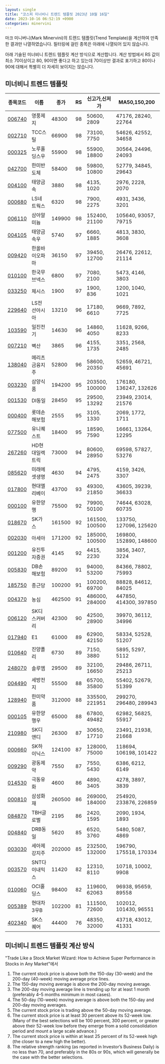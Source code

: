 ```yaml
---
layout: single
title: "코스피 미너비니 트렌드 템플릿 2023년 10월 16일"
date: 2023-10-16 06:52:19 +0900
categories: minervini
---
```

마크 미니버니(Mark Minervini)의 트렌드 템플릿(Trend Template)을 계산하여 만족한 결과만 나열하였습니다. 필터링에 걸린 종목은 아래에 나열되어 있지 않습니다.

아래 기술된 미너비니 트렌드 템플릿 계산 방식으로 계산합니다. 계산 방법에서 RS 값이 최소 70이상이고 80, 90이면 좋다고 하고 있는데 70이상만 결과로 표기하고 80이나 90에 대해서 특별히 더 자세히 보이지는 않습니다.

## 미너비니 트렌드 템플릿

|종목코드|이름|종가|RS|신고가,신저가|MA50,150,200|
|------|---|---|--|---------|------------|
|[006740](https://finance.daum.net/quotes/A006740)|영풍제지|48300|98|50600, 2809|47176, 28240, 22764|
|[002710](https://finance.daum.net/quotes/A002710)|TCC스틸|66900|98|73100, 7750|54626, 42552, 34658|
|[000325](https://finance.daum.net/quotes/A000325)|노루홀딩스우|55900|98|55900, 18800|30564, 24496, 24093|
|[042700](https://finance.daum.net/quotes/A042700)|한미반도체|58400|98|59800, 10800|52779, 34845, 29643|
|[004100](https://finance.daum.net/quotes/A004100)|태양금속|3880|98|4135, 1020|2976, 2228, 2070|
|[000680](https://finance.daum.net/quotes/A000680)|LS네트웍스|6320|98|7900, 2275|4931, 3436, 3201|
|[006110](https://finance.daum.net/quotes/A006110)|삼아알미늄|149900|98|152400, 21100|105640, 93057, 79715|
|[004105](https://finance.daum.net/quotes/A004105)|태양금속우|5740|97|6660, 1885|4813, 3830, 3608|
|[009420](https://finance.daum.net/quotes/A009420)|한올바이오파마|36150|97|39450, 12700|26476, 22612, 21114|
|[010100](https://finance.daum.net/quotes/A010100)|한국무브넥스|6800|97|7080, 2100|5473, 4146, 3803|
|[033250](https://finance.daum.net/quotes/A033250)|체시스|1900|97|1900, 836|1200, 1040, 1021|
|[229640](https://finance.daum.net/quotes/A229640)|LS전선아시아|13210|96|17180, 6610|9669, 7892, 7725|
|[103590](https://finance.daum.net/quotes/A103590)|일진전기|14630|96|14860, 4050|11628, 9266, 8233|
|[007210](https://finance.daum.net/quotes/A007210)|벽산|3865|96|4155, 1735|3351, 2568, 2485|
|[138040](https://finance.daum.net/quotes/A138040)|메리츠금융지주|52800|96|58600, 20350|52659, 46721, 45691|
|[003230](https://finance.daum.net/quotes/A003230)|삼양식품|194200|95|203500, 100000|176180, 136247, 132626|
|[001530](https://finance.daum.net/quotes/A001530)|DI동일|28450|95|29500, 13292|23949, 23014, 21576|
|[000400](https://finance.daum.net/quotes/A000400)|롯데손해보험|2555|95|3105, 1330|2069, 1772, 1711|
|[077500](https://finance.daum.net/quotes/A077500)|유니퀘스트|18400|95|18590, 7590|16661, 13264, 12295|
|[267260](https://finance.daum.net/quotes/A267260)|HD현대일렉트릭|73000|94|80600, 28950|69598, 57827, 53276|
|[085620](https://finance.daum.net/quotes/A085620)|미래에셋생명|4630|94|4795, 2475|4159, 3426, 3307|
|[017800](https://finance.daum.net/quotes/A017800)|현대엘리베이|43700|93|49300, 21850|43605, 39239, 36633|
|[000100](https://finance.daum.net/quotes/A000100)|유한양행|75500|92|79900, 50100|74644, 63028, 60735|
|[018670](https://finance.daum.net/quotes/A018670)|SK가스|161500|92|161500, 100500|133750, 127096, 125620|
|[002030](https://finance.daum.net/quotes/A002030)|아세아|171200|92|185000, 100500|169800, 152890, 148600|
|[001200](https://finance.daum.net/quotes/A001200)|유진투자증권|4145|92|4415, 2230|3856, 3407, 3224|
|[005830](https://finance.daum.net/quotes/A005830)|DB손해보험|89200|91|94000, 53200|84366, 78802, 75993|
|[185750](https://finance.daum.net/quotes/A185750)|종근당|100200|91|100200, 69700|88828, 84612, 84025|
|[004370](https://finance.daum.net/quotes/A004370)|농심|462500|91|486000, 284000|447850, 414300, 397850|
|[006120](https://finance.daum.net/quotes/A006120)|SK디스커버리|42300|90|42500, 28900|39970, 36112, 34996|
|[017940](https://finance.daum.net/quotes/A017940)|E1|61000|89|62900, 42150|58334, 52528, 51207|
|[010640](https://finance.daum.net/quotes/A010640)|진양폴리|6730|89|7150, 3880|5895, 5297, 5112|
|[248070](https://finance.daum.net/quotes/A248070)|솔루엠|29500|89|32100, 16650|29486, 26711, 25213|
|[004490](https://finance.daum.net/quotes/A004490)|세방전지|55500|88|65700, 35800|55402, 52679, 51399|
|[128940](https://finance.daum.net/quotes/A128940)|한미약품|312000|88|335500, 221951|299270, 296480, 289943|
|[000105](https://finance.daum.net/quotes/A000105)|유한양행우|65000|88|67800, 49482|62982, 56825, 55917|
|[210980](https://finance.daum.net/quotes/A210980)|SK디앤디|26300|87|30650, 17710|23491, 21938, 21668|
|[000660](https://finance.daum.net/quotes/A000660)|SK하이닉스|124100|87|128000, 75000|118694, 106198, 101422|
|[009290](https://finance.daum.net/quotes/A009290)|광동제약|7550|87|7550, 5430|6386, 6212, 6149|
|[014530](https://finance.daum.net/quotes/A014530)|극동유화|4600|86|4890, 3405|4278, 3897, 3839|
|[000810](https://finance.daum.net/quotes/A000810)|삼성화재|260500|86|269000, 184000|254920, 233876, 226859|
|[084870](https://finance.daum.net/quotes/A084870)|TBH글로벌|2195|86|2420, 1595|2090, 1934, 1893|
|[004840](https://finance.daum.net/quotes/A004840)|DRB동일|5620|85|6520, 3760|5480, 5087, 4869|
|[003030](https://finance.daum.net/quotes/A003030)|세아제강지주|202000|85|232500, 132000|196790, 175518, 170334|
|[003570](https://finance.daum.net/quotes/A003570)|SNT다이내믹스|11420|82|12310, 8110|10718, 10002, 9908|
|[010060](https://finance.daum.net/quotes/A010060)|OCI홀딩스|98400|82|119600, 62063|96938, 95659, 89558|
|[005389](https://finance.daum.net/quotes/A005389)|현대차3우B|102200|81|111500, 72600|102012, 101430, 96551|
|[402340](https://finance.daum.net/quotes/A402340)|SK스퀘어|44400|76|48350, 32000|43718, 43012, 41331|

## 미너비니 트렌드 템플릿 계산 방식

"Trade Like a Stock Market Wizard: How to Achieve Super Performance in Stocks in Any Market"에서

 1. The current stock price is above both the 150-day (30-week) and the 200-day (40-week) moving average price lines.
 1. The 150-day moving average is above the 200-day moving average.
 1. The 200-day moving average line is trending up for at least 1 month (preferably 4–5 months minimum in most cases).
 1. The 50-day (10-week) moving average is above both the 150-day and 200-day moving averages.
 1. The current stock price is trading above the 50-day moving average.
 1. The current stock price is at least 30 percent above its 52-week low. (Many of the best selections will be 100 percent, 300 percent, or greater above their 52-week low before they emerge from a solid consolidation period and mount a large scale advance.)
 1. The current stock price is within at least 25 percent of its 52-week high (the closer to a new high the better).
 1. The relative strength ranking (as reported in Investor’s Business Daily) is no less than 70, and preferably in the 80s or 90s, which will generally be the case with the better selections.
